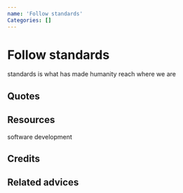 ```yaml
---
name: 'Follow standards'
Categories: []
---
```

# Follow standards
standards is what has made humanity reach where we are
## Quotes

## Resources
software development

## Credits

## Related advices

